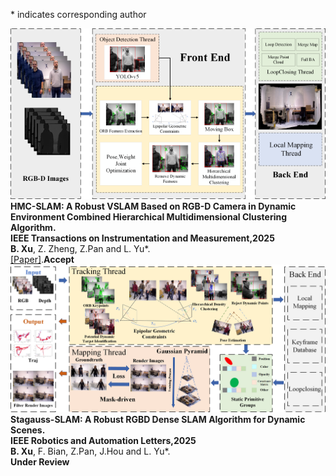\* indicates corresponding author
<div class="publication-list">
  <div class="publication-item">
    <img src="../static/assets/img/icon/liucheng.png" alt="hmc-slam" class="publication-icon">
    <div class="publication-text">
    <strong>HMC-SLAM: A Robust VSLAM Based on RGB-D Camera in Dynamic Environment Combined Hierarchical Multidimensional Clustering Algorithm.</strong><br>
    <strong>IEEE Transactions on Instrumentation and Measurement,2025</strong><br>
    <strong>B. Xu</strong>, Z. Zheng, Z.Pan and L. Yu*.<br>
    <a href="../static/cv/HMC-SLAM_A_Robust_VSLAM_Based_on_RGB-D_Camera_in_Dynamic_Environment_Combined_Hierarchical_Multidimensional_Clustering_Algorithm.pdf">[Paper]</a>.<strong>Accept</strong>
    </div>
  </div>
  <div class="publication-item">
    <img src="../static/assets/img/icon/stagauss.png" alt="stagauss-slam" class="publication-icon">
    <div class="publication-text">
    <strong>Stagauss-SLAM: A Robust RGBD Dense SLAM Algorithm for Dynamic Scenes.</strong><br>
    <strong>IEEE Robotics and Automation Letters,2025</strong><br>
    <strong>B. Xu</strong>, F. Bian, Z.Pan, J.Hou and L. Yu*.<br>
    <strong>Under Review</strong>
    </div>
  </div>
</div>

